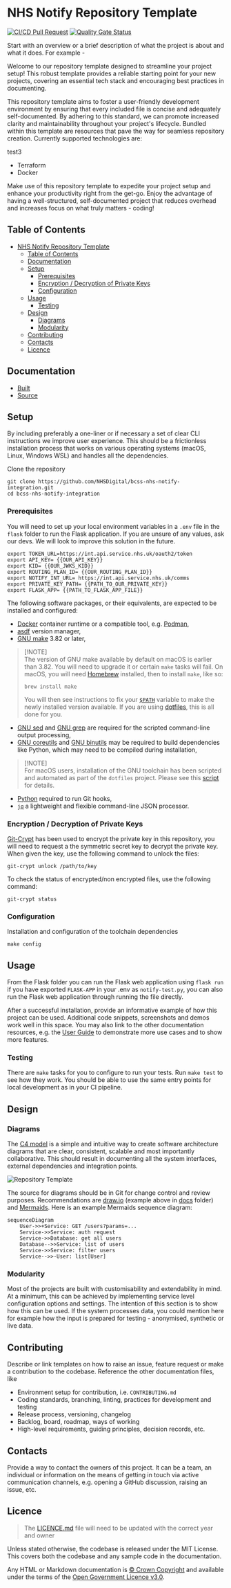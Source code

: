 # NHS Notify Repository Template

[![CI/CD Pull Request](https://github.com/nhs-england-tools/repository-template/actions/workflows/cicd-1-pull-request.yaml/badge.svg)](https://github.com/nhs-england-tools/repository-template/actions/workflows/cicd-1-pull-request.yaml)
[![Quality Gate Status](https://sonarcloud.io/api/project_badges/measure?project=repository-template&metric=alert_status)](https://sonarcloud.io/summary/new_code?id=repository-template)

Start with an overview or a brief description of what the project is about and what it does. For example -

Welcome to our repository template designed to streamline your project setup! This robust template provides a reliable starting point for your new projects, covering an essential tech stack and encouraging best practices in documenting.

This repository template aims to foster a user-friendly development environment by ensuring that every included file is concise and adequately self-documented. By adhering to this standard, we can promote increased clarity and maintainability throughout your project's lifecycle. Bundled within this template are resources that pave the way for seamless repository creation. Currently supported technologies are:

test3

- Terraform
- Docker

Make use of this repository template to expedite your project setup and enhance your productivity right from the get-go. Enjoy the advantage of having a well-structured, self-documented project that reduces overhead and increases focus on what truly matters - coding!

## Table of Contents

- [NHS Notify Repository Template](#nhs-notify-repository-template)
  - [Table of Contents](#table-of-contents)
  - [Documentation](#documentation)
  - [Setup](#setup)
    - [Prerequisites](#prerequisites)
    - [Encryption / Decryption of Private Keys](#encryption--decryption-of-private-keys)
    - [Configuration](#configuration)
  - [Usage](#usage)
    - [Testing](#testing)
  - [Design](#design)
    - [Diagrams](#diagrams)
    - [Modularity](#modularity)
  - [Contributing](#contributing)
  - [Contacts](#contacts)
  - [Licence](#licence)

## Documentation

- [Built](/)
- [Source](/docs/README.md)

## Setup

By including preferably a one-liner or if necessary a set of clear CLI instructions we improve user experience. This should be a frictionless installation process that works on various operating systems (macOS, Linux, Windows WSL) and handles all the dependencies.

Clone the repository

```shell
git clone https://github.com/NHSDigital/bcss-nhs-notify-integration.git
cd bcss-nhs-notify-integration
```

### Prerequisites

You will need to set up your local environment variables in a `.env` file in the `flask` folder to run the Flask application. If you are unsure of any values, ask our devs. We will look to improve this solution in the future.

```text
export TOKEN_URL=https://int.api.service.nhs.uk/oauth2/token
export API_KEY= {{OUR_API_KEY}}
export KID= {{OUR_JWKS_KID}}
export ROUTING_PLAN_ID= {{OUR_ROUTING_PLAN_ID}}
export NOTIFY_INT_URL= https://int.api.service.nhs.uk/comms
export PRIVATE_KEY_PATH= {{PATH_TO_OUR_PRIVATE_KEY}}
export FLASK_APP= {{PATH_TO_FLASK_APP_FILE}}
```

The following software packages, or their equivalents, are expected to be installed and configured:

- [Docker](https://www.docker.com/) container runtime or a compatible tool, e.g. [Podman](https://podman.io/),
- [asdf](https://asdf-vm.com/) version manager,
- [GNU make](https://www.gnu.org/software/make/) 3.82 or later,

> [!NOTE]<br>
> The version of GNU make available by default on macOS is earlier than 3.82. You will need to upgrade it or certain `make` tasks will fail. On macOS, you will need [Homebrew](https://brew.sh/) installed, then to install `make`, like so:
>
> ```shell
> brew install make
> ```
>
> You will then see instructions to fix your [`$PATH`](https://github.com/nhs-england-tools/dotfiles/blob/main/dot_path.tmpl) variable to make the newly installed version available. If you are using [dotfiles](https://github.com/nhs-england-tools/dotfiles), this is all done for you.

- [GNU sed](https://www.gnu.org/software/sed/) and [GNU grep](https://www.gnu.org/software/grep/) are required for the scripted command-line output processing,
- [GNU coreutils](https://www.gnu.org/software/coreutils/) and [GNU binutils](https://www.gnu.org/software/binutils/) may be required to build dependencies like Python, which may need to be compiled during installation,

> [!NOTE]<br>
> For macOS users, installation of the GNU toolchain has been scripted and automated as part of the `dotfiles` project. Please see this [script](https://github.com/nhs-england-tools/dotfiles/blob/main/assets/20-install-base-packages.macos.sh) for details.

- [Python](https://www.python.org/) required to run Git hooks,
- [`jq`](https://jqlang.github.io/jq/) a lightweight and flexible command-line JSON processor.

### Encryption / Decryption of Private Keys

[Git-Crypt](https://github.com/AGWA/git-crypt) has been used to encrypt the private key in this repository, you will need to request a the symmetric secret key to decrypt the private key.
When given the key, use the following command to unlock the files:

```shell
git-crypt unlock /path/to/key
```

To check the status of encrypted/non encrypted files, use the following command:

```shell
git-crypt status
```

### Configuration

Installation and configuration of the toolchain dependencies

```shell
make config
```

## Usage

From the Flask folder you can run the Flask web application using `flask run` if you have exported `FLASK-APP` in your .env as `notify-test.py`, you can also run the Flask web application through running the file directly.

After a successful installation, provide an informative example of how this project can be used. Additional code snippets, screenshots and demos work well in this space. You may also link to the other documentation resources, e.g. the [User Guide](./docs/user-guide.md) to demonstrate more use cases and to show more features.

### Testing

There are `make` tasks for you to configure to run your tests.  Run `make test` to see how they work.  You should be able to use the same entry points for local development as in your CI pipeline.

## Design

### Diagrams

The [C4 model](https://c4model.com/) is a simple and intuitive way to create software architecture diagrams that are clear, consistent, scalable and most importantly collaborative. This should result in documenting all the system interfaces, external dependencies and integration points.

![Repository Template](./docs/diagrams/Repository_Template_GitHub_Generic.png)

The source for diagrams should be in Git for change control and review purposes. Recommendations are [draw.io](https://app.diagrams.net/) (example above in [docs](.docs/diagrams/) folder) and [Mermaids](https://github.com/mermaid-js/mermaid). Here is an example Mermaids sequence diagram:

```mermaid
sequenceDiagram
    User->>+Service: GET /users?params=...
    Service->>Service: auth request
    Service->>Database: get all users
    Database-->>Service: list of users
    Service->>Service: filter users
    Service-->>-User: list[User]
```

### Modularity

Most of the projects are built with customisability and extendability in mind. At a minimum, this can be achieved by implementing service level configuration options and settings. The intention of this section is to show how this can be used. If the system processes data, you could mention here for example how the input is prepared for testing - anonymised, synthetic or live data.

## Contributing

Describe or link templates on how to raise an issue, feature request or make a contribution to the codebase. Reference the other documentation files, like

- Environment setup for contribution, i.e. `CONTRIBUTING.md`
- Coding standards, branching, linting, practices for development and testing
- Release process, versioning, changelog
- Backlog, board, roadmap, ways of working
- High-level requirements, guiding principles, decision records, etc.

## Contacts

Provide a way to contact the owners of this project. It can be a team, an individual or information on the means of getting in touch via active communication channels, e.g. opening a GitHub discussion, raising an issue, etc.

## Licence

> The [LICENCE.md](./LICENCE.md) file will need to be updated with the correct year and owner

Unless stated otherwise, the codebase is released under the MIT License. This covers both the codebase and any sample code in the documentation.

Any HTML or Markdown documentation is [© Crown Copyright](https://www.nationalarchives.gov.uk/information-management/re-using-public-sector-information/uk-government-licensing-framework/crown-copyright/) and available under the terms of the [Open Government Licence v3.0](https://www.nationalarchives.gov.uk/doc/open-government-licence/version/3/).
